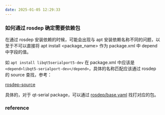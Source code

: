 ```yaml
---
date: 2025-01-05 12:29:33
---
```


### 如何通过 rosdep 确定需要依赖包

在通过 rosdep 安装依赖的时候，可能会出现与 apt 安装依赖名称不同的问题，以至于不可以直接将 apt install <package_name> 作为 package.xml 中 depend 中字段的值。

如 `apt install libqt5serialport5-dev` 在 package.xml 中应该是 `<depend>libqt5-serialport-dev</depend>`，具体的名称匹配应该通过 rosdep 的 source 查找，参考：

[rosdep-source](/etc/ros/rosdep/sources.list.d/20-default.list)

具体的，对于 qt-serial package，可以通过 [rosdep/base.yaml](https://raw.githubusercontent.com/ros/rosdistro/master/rosdep/base.yaml) 找打对应的包。

### reference

> [](https://docs.ros.org/en/independent/api/rosdep/html/sources_list.html)
